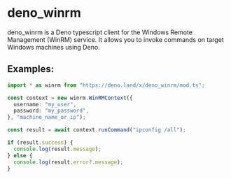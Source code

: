 # deno_winrm
deno_winrm is a Deno typescript client for the Windows Remote Management (WinRM) service. It allows you to invoke commands on target Windows machines using Deno.

## Examples:

```ts
import * as winrm from "https://deno.land/x/deno_winrm/mod.ts";

const context = new winrm.WinRMContext({
  username: "my_user",
  password: "my_password",
}, "machine_name_or_ip");

const result = await context.runCommand("ipconfig /all");

if (result.success) {
  console.log(result.message);
} else {
  console.log(result.error?.message);
}

```